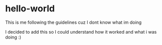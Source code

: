 # hello-world
This is me following the guidelines cuz I dont know what im doing

I decided to add this so I could understand how it worked and what i was doing :)
